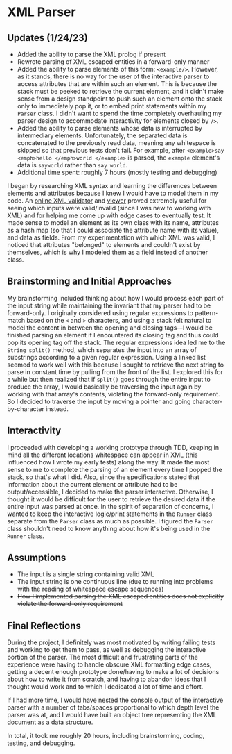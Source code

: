 # XML Parser

## Updates (1/24/23)

- Added the ability to parse the XML prolog if present
- Rewrote parsing of XML escaped entities in a forward-only manner
- Added the ability to parse elements of this form: `<example/>`. However, as it stands, there is no way for the user of the interactive parser to access attributes that are within such an element. This is because the stack must be peeked to retrieve the current element, and it didn't make sense from a design standpoint to push such an element onto the stack only to immediately pop it, or to embed print statements within my `Parser` class. I didn't want to spend the time completely overhauling my parser design to accommodate interactivity for elements closed by `/>`.
- Added the ability to parse elements whose data is interrupted by intermediary elements. Unfortunately, the separated data is concatenated to the previously read data, meaning any whitespace is skipped so that previous tests don't fail. For example, after `<example>say <emph>hello </emph>world </example>` is parsed, the `example` element's data is `sayworld` rather than `say world`.
- Additional time spent: roughly 7 hours (mostly testing and debugging)

I began by researching XML syntax and learning the differences between elements and attributes because I knew I would have to model them in my code. An [online XML validator](https://codebeautify.org/xmlvalidator) and [viewer](https://codebeautify.org/xmlviewer) proved extremely useful for seeing which inputs were valid/invalid (since I was new to working with XML) and for helping me come up with edge cases to eventually test. It made sense to model an element as its own class with its name, attributes as a hash map (so that I could associate the attribute name with its value), and data as fields. From my experimentation with which XML was valid, I noticed that attributes "belonged" to elements and couldn't exist by themselves, which is why I modeled them as a field instead of another class.

## Brainstorming and Initial Approaches

My brainstorming included thinking about how I would process each part of the input string while maintaining the invariant that my parser had to be forward-only. I originally considered using regular expressions to pattern-match based on the `<` and `>` characters, and using a stack felt natural to model the content in between the opening and closing tags—I would be finished parsing an element if I encountered its closing tag and thus could pop its opening tag off the stack. The regular expressions idea led me to the `String split()` method, which separates the input into an array of substrings according to a given regular expression. Using a linked list seemed to work well with this because I sought to retrieve the next string to parse in constant time by pulling from the front of the list. I explored this for a while but then realized that if `split()` goes through the entire input to produce the array, I would basically be traversing the input again by working with that array's contents, violating the forward-only requirement. So I decided to traverse the input by moving a pointer and going character-by-character instead.

## Interactivity

I proceeded with developing a working prototype through TDD, keeping in mind all the different locations whitespace can appear in XML (this influenced how I wrote my early tests) along the way. It made the most sense to me to complete the parsing of an element every time I popped the stack, so that's what I did. Also, since the specifications stated that information about the current element or attribute had to be output/accessible, I decided to make the parser interactive. Otherwise, I thought it would be difficult for the user to retrieve the desired data if the entire input was parsed at once.
In the spirit of separation of concerns, I wanted to keep the interactive logic/print statements in the `Runner` class separate from the `Parser` class as much as possible. I figured the `Parser` class shouldn't need to know anything about how it's being used in the `Runner` class.

## Assumptions
- The input is a single string containing valid XML
- The input string is one continuous line (due to running into problems with the reading of whitespace escape sequences)
- ~~How I implemented parsing the XML escaped entities does not explicitly violate the forward-only requirement~~

## Final Reflections 

During the project, I definitely was most motivated by writing failing tests and working to get them to pass, as well as debugging the interactive portion of the parser. The most difficult and frustrating parts of the experience were having to handle obscure XML formatting edge cases, getting a decent enough prototype done/having to make a lot of decisions about how to write it from scratch, and having to abandon ideas that I thought would work and to which I dedicated a lot of time and effort.

If I had more time, I would have nested the console output of the interactive parser with a number of tabs/spaces proportional to which depth level the parser was at, and I would have built an object tree representing the XML document as a data structure.

In total, it took me roughly 20 hours, including brainstorming, coding, testing, and debugging.
